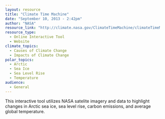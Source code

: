 ```yaml
---
layout: resource
title: "Climate Time Machine"
date: "September 10, 2013 - 2:42pm"
author: "NASA"
resource_link: "http://climate.nasa.gov/ClimateTimeMachine/climateTimeMachine.cfm"
resource_type:
  - Online Interactive Tool
  - Website
climate_topics:
  - Causes of Climate Change
  - Impacts of Climate Change
polar_topics:
  - Arctic
  - Sea Ice
  - Sea Level Rise
  - Temperature
audience:
  - General
---
```


This interactive tool utilizes NASA satelite imagery and data to highlight changes in Arctic sea ice, sea level rise, carbon emissions, and average global temperature.